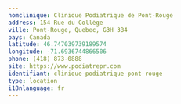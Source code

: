```yaml
---
nomclinique: Clinique Podiatrique de Pont-Rouge
address: 154 Rue du Collège
ville: Pont-Rouge, Quebec, G3H 3B4
pays: Canada
latitude: 46.747039739189574
longitude: -71.6936744866506
phone: (418) 873-0888
site: https://www.podiatrepr.com
identifiant: clinique-podiatrique-pont-rouge
type: location
i18nlanguage: fr
---
```

